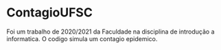 # ContagioUFSC
 Foi um trabalho de 2020/2021 da Faculdade na disciplina de introdução a informatica. O codigo simula um contagio epidemico. 
